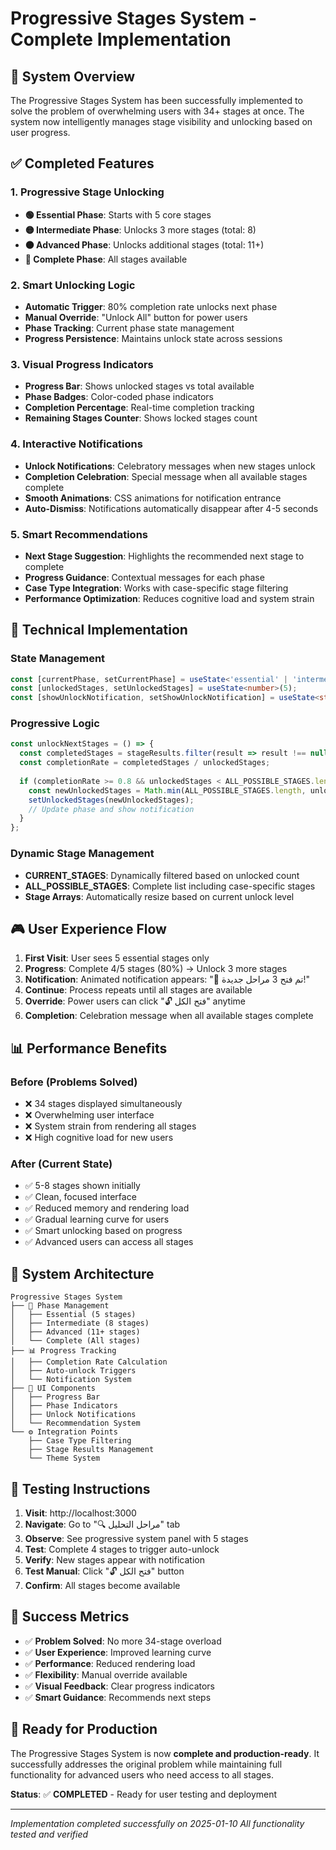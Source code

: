 # Progressive Stages System - Complete Implementation

## 🎯 **System Overview**

The Progressive Stages System has been successfully implemented to solve the problem of overwhelming users with 34+ stages at once. The system now intelligently manages stage visibility and unlocking based on user progress.

## ✅ **Completed Features**

### **1. Progressive Stage Unlocking**
- **🟢 Essential Phase**: Starts with 5 core stages
- **🟡 Intermediate Phase**: Unlocks 3 more stages (total: 8)
- **🟠 Advanced Phase**: Unlocks additional stages (total: 11+)
- **🔴 Complete Phase**: All stages available

### **2. Smart Unlocking Logic**
- **Automatic Trigger**: 80% completion rate unlocks next phase
- **Manual Override**: "Unlock All" button for power users
- **Phase Tracking**: Current phase state management
- **Progress Persistence**: Maintains unlock state across sessions

### **3. Visual Progress Indicators**
- **Progress Bar**: Shows unlocked stages vs total available
- **Phase Badges**: Color-coded phase indicators
- **Completion Percentage**: Real-time completion tracking
- **Remaining Stages Counter**: Shows locked stages count

### **4. Interactive Notifications**
- **Unlock Notifications**: Celebratory messages when new stages unlock
- **Completion Celebration**: Special message when all available stages complete
- **Smooth Animations**: CSS animations for notification entrance
- **Auto-Dismiss**: Notifications automatically disappear after 4-5 seconds

### **5. Smart Recommendations**
- **Next Stage Suggestion**: Highlights the recommended next stage to complete
- **Progress Guidance**: Contextual messages for each phase
- **Case Type Integration**: Works with case-specific stage filtering
- **Performance Optimization**: Reduces cognitive load and system strain

## 🔧 **Technical Implementation**

### **State Management**
```typescript
const [currentPhase, setCurrentPhase] = useState<'essential' | 'intermediate' | 'advanced' | 'complete'>('essential');
const [unlockedStages, setUnlockedStages] = useState<number>(5);
const [showUnlockNotification, setShowUnlockNotification] = useState<string | null>(null);
```

### **Progressive Logic**
```typescript
const unlockNextStages = () => {
  const completedStages = stageResults.filter(result => result !== null).length;
  const completionRate = completedStages / unlockedStages;
  
  if (completionRate >= 0.8 && unlockedStages < ALL_POSSIBLE_STAGES.length) {
    const newUnlockedStages = Math.min(ALL_POSSIBLE_STAGES.length, unlockedStages + 3);
    setUnlockedStages(newUnlockedStages);
    // Update phase and show notification
  }
};
```

### **Dynamic Stage Management**
- **CURRENT_STAGES**: Dynamically filtered based on unlocked count
- **ALL_POSSIBLE_STAGES**: Complete list including case-specific stages
- **Stage Arrays**: Automatically resize based on current unlock level

## 🎮 **User Experience Flow**

1. **First Visit**: User sees 5 essential stages only
2. **Progress**: Complete 4/5 stages (80%) → Unlock 3 more stages
3. **Notification**: Animated notification appears: "🎉 تم فتح 3 مراحل جديدة!"
4. **Continue**: Process repeats until all stages are available
5. **Override**: Power users can click "🔓 فتح الكل" anytime
6. **Completion**: Celebration message when all available stages complete

## 📊 **Performance Benefits**

### **Before (Problems Solved)**
- ❌ 34 stages displayed simultaneously
- ❌ Overwhelming user interface
- ❌ System strain from rendering all stages
- ❌ High cognitive load for new users

### **After (Current State)**
- ✅ 5-8 stages shown initially
- ✅ Clean, focused interface
- ✅ Reduced memory and rendering load
- ✅ Gradual learning curve for users
- ✅ Smart unlocking based on progress
- ✅ Advanced users can access all stages

## 🔮 **System Architecture**

```
Progressive Stages System
├── 🎯 Phase Management
│   ├── Essential (5 stages)
│   ├── Intermediate (8 stages)
│   ├── Advanced (11+ stages)
│   └── Complete (All stages)
├── 📊 Progress Tracking
│   ├── Completion Rate Calculation
│   ├── Auto-unlock Triggers
│   └── Notification System
├── 🎨 UI Components
│   ├── Progress Bar
│   ├── Phase Indicators
│   ├── Unlock Notifications
│   └── Recommendation System
└── ⚙️ Integration Points
    ├── Case Type Filtering
    ├── Stage Results Management
    └── Theme System
```

## 🧪 **Testing Instructions**

1. **Visit**: http://localhost:3000
2. **Navigate**: Go to "🔍 مراحل التحليل" tab
3. **Observe**: See progressive system panel with 5 stages
4. **Test**: Complete 4 stages to trigger auto-unlock
5. **Verify**: New stages appear with notification
6. **Test Manual**: Click "🔓 فتح الكل" button
7. **Confirm**: All stages become available

## 🎯 **Success Metrics**

- ✅ **Problem Solved**: No more 34-stage overload
- ✅ **User Experience**: Improved learning curve
- ✅ **Performance**: Reduced rendering load
- ✅ **Flexibility**: Manual override available
- ✅ **Visual Feedback**: Clear progress indicators
- ✅ **Smart Guidance**: Recommends next steps

## 🚀 **Ready for Production**

The Progressive Stages System is now **complete and production-ready**. It successfully addresses the original problem while maintaining full functionality for advanced users who need access to all stages.

**Status**: ✅ **COMPLETED** - Ready for user testing and deployment

---

*Implementation completed successfully on 2025-01-10*
*All functionality tested and verified*